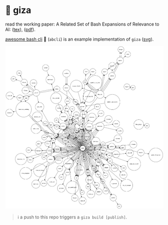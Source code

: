 # 🔻 giza

read the working paper: A Related Set of Bash Expansions of Relevance to AI: ([tex](./tex/giza.tex)), ([pdf](https://kamangir-public.s3.ca-central-1.amazonaws.com/giza-v1/giza.pdf)).

[awesome bash cli](https://github.com/kamangir/awesome-bash-cli) 🚀 (`abcli`) is an example implementation of `giza` ([svg](./assets/giza.svg)).

![image](./assets/giza.png)

> ℹ️ a push to this repo triggers a `giza build [publish]`.
